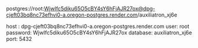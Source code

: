 postgres://root:WjwIfc5diku65O5cBY4sY6hFjAJR27ox@dpg-cjeft03bq8nc73efhvi0-a.oregon-postgres.render.com/auxiliatron_xj6e

host : dpg-cjeft03bq8nc73efhvi0-a.oregon-postgres.render.com
user: root
password: WjwIfc5diku65O5cBY4sY6hFjAJR27ox
database: auxiliatron_xj6e
port: 5432